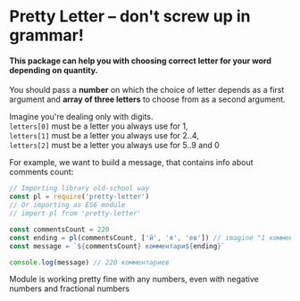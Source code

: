 # Pretty Letter – don't screw up in grammar!

#### This package can help you with choosing correct letter for your word depending on quantity.

You should pass a **number** on which the choice of letter depends as a first argument and **array of three letters** to choose from as a second argument.

Imagine you're dealing only with digits.<br>
`letters[0]` must be a letter you always use for 1,<br>
`letters[1]` must be a letter you always use for 2..4,<br>
`letters[2]` must be a letter you always use for 5..9 and 0

For example, we want to build a message, that contains info about comments count:

``` javascript
// Importing library old-school way
const pl = require('pretty-letter')
// Or importing as ES6 module
// import pl from 'pretty-letter'

const commentsCount = 220
const ending = pl(commentsCount, ['й', 'я', 'ев']) // imagine "1 комментарий", "2 комментария", "5 комментариев"
const message = `${commentsCount} комментари${ending}`

console.log(message) // 220 комментариев
```

Module is working pretty fine with any numbers, even with negative numbers and fractional numbers
